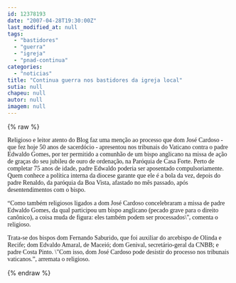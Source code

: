 ```yaml
---
id: 12378193
date: "2007-04-28T19:30:00Z"
last_modified_at: null
tags:
  - "bastidores"
  - "guerra"
  - "igreja"
  - "pnad-continua"
categories:
  - "noticias"
title: "Continua guerra nos bastidores da igreja local"
sutia: null
chapeu: null
autor: null
imagem: null
---
```

{% raw %}
<p><P><FONT face=Verdana>Religioso e leitor atento do Blog faz uma menção ao processo que dom José Cardoso -</FONT><FONT face=Verdana> que fez hoje 50 anos de sacerdócio - apresentou nos tribunais do Vaticano contra o padre Edwaldo Gomes, por ter permitido a comunhão de um bispo anglicano na missa de ação de graças do</FONT><FONT face=Verdana> seu jubileu de ouro de ordenação, na Paróquia&nbsp;de Casa Forte. Perto de completar&nbsp;</FONT><FONT face=Verdana>75 anos de idade, padre Edwaldo poderia&nbsp;ser aposentado compulsoriamente. Quem conhece a política interna da diocese garante que ele é&nbsp;a bola da vez, depois do padre Renaldo, da paróquia da Boa Vista, afastado no mês passado, após desentendimentos com o bispo.</FONT></P></p>
<p><P><FONT face=Verdana>“Como também religiosos ligados a dom José Cardoso concelebraram a missa de padre Edwaldo Gomes, da qual&nbsp;participou um bispo anglicano (pecado grave para o direito canônico), a coisa muda de figura: eles também podem ser processados\", comenta o religioso.</FONT></P></p>
<p><P><FONT face=Verdana>Trata-se dos bispos dom Fernando Saburido, que foi auxiliar do arcebispo de Olinda e Recife; dom Edvaldo Amaral, de Maceió; dom Genival, secretário-geral da CNBB; e padre Costa Pinto. \"Com isso,&nbsp;dom José Cardoso pode desistir&nbsp;do processo nos tribunais vaticanos.”, arremata o religioso.</FONT></P> </p>
{% endraw %}